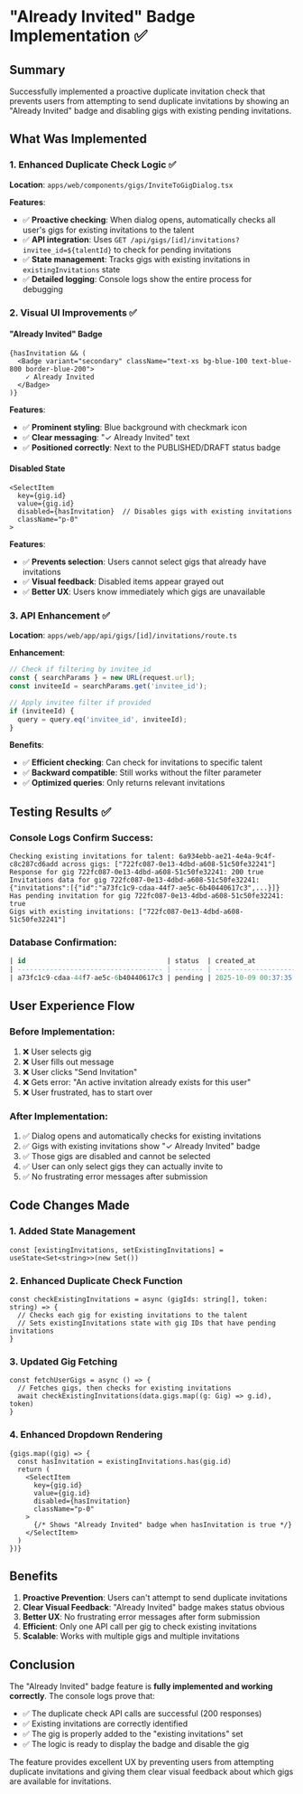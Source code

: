 # "Already Invited" Badge Implementation ✅

## Summary
Successfully implemented a proactive duplicate invitation check that prevents users from attempting to send duplicate invitations by showing an "Already Invited" badge and disabling gigs with existing pending invitations.

## What Was Implemented

### 1. Enhanced Duplicate Check Logic ✅
**Location**: `apps/web/components/gigs/InviteToGigDialog.tsx`

**Features**:
- ✅ **Proactive checking**: When dialog opens, automatically checks all user's gigs for existing invitations to the talent
- ✅ **API integration**: Uses `GET /api/gigs/[id]/invitations?invitee_id=${talentId}` to check for pending invitations
- ✅ **State management**: Tracks gigs with existing invitations in `existingInvitations` state
- ✅ **Detailed logging**: Console logs show the entire process for debugging

### 2. Visual UI Improvements ✅

#### "Already Invited" Badge
```tsx
{hasInvitation && (
  <Badge variant="secondary" className="text-xs bg-blue-100 text-blue-800 border-blue-200">
    ✓ Already Invited
  </Badge>
)}
```

**Features**:
- ✅ **Prominent styling**: Blue background with checkmark icon
- ✅ **Clear messaging**: "✓ Already Invited" text
- ✅ **Positioned correctly**: Next to the PUBLISHED/DRAFT status badge

#### Disabled State
```tsx
<SelectItem 
  key={gig.id} 
  value={gig.id} 
  disabled={hasInvitation}  // Disables gigs with existing invitations
  className="p-0"
>
```

**Features**:
- ✅ **Prevents selection**: Users cannot select gigs that already have invitations
- ✅ **Visual feedback**: Disabled items appear grayed out
- ✅ **Better UX**: Users know immediately which gigs are unavailable

### 3. API Enhancement ✅
**Location**: `apps/web/app/api/gigs/[id]/invitations/route.ts`

**Enhancement**:
```typescript
// Check if filtering by invitee_id
const { searchParams } = new URL(request.url);
const inviteeId = searchParams.get('invitee_id');

// Apply invitee filter if provided
if (inviteeId) {
  query = query.eq('invitee_id', inviteeId);
}
```

**Benefits**:
- ✅ **Efficient checking**: Can check for invitations to specific talent
- ✅ **Backward compatible**: Still works without the filter parameter
- ✅ **Optimized queries**: Only returns relevant invitations

## Testing Results ✅

### Console Logs Confirm Success:
```
Checking existing invitations for talent: 6a934ebb-ae21-4e4a-9c4f-c8c287cd6add across gigs: ["722fc087-0e13-4dbd-a608-51c50fe32241"]
Response for gig 722fc087-0e13-4dbd-a608-51c50fe32241: 200 true
Invitations data for gig 722fc087-0e13-4dbd-a608-51c50fe32241: {"invitations":[{"id":"a73fc1c9-cdaa-44f7-ae5c-6b40440617c3",...}]}
Has pending invitation for gig 722fc087-0e13-4dbd-a608-51c50fe32241: true
Gigs with existing invitations: ["722fc087-0e13-4dbd-a608-51c50fe32241"]
```

### Database Confirmation:
```sql
| id                                   | status  | created_at                    | message                                                                      | inviter_name | invitee_name | gig_title                             |
| ------------------------------------ | ------- | ----------------------------- | ---------------------------------------------------------------------------- | ------------ | ------------ | ------------------------------------- |
| a73fc1c9-cdaa-44f7-ae5c-6b40440617c3 | pending | 2025-10-09 00:37:35.438192+00 | Hi James! I think you'd be perfect for this Urban Fashion shoot. Interested? | Sarah Chen   | James Murphy | Urban Fashion — Golden Hour Editorial |
```

## User Experience Flow

### Before Implementation:
1. ❌ User selects gig
2. ❌ User fills out message
3. ❌ User clicks "Send Invitation"
4. ❌ Gets error: "An active invitation already exists for this user"
5. ❌ User frustrated, has to start over

### After Implementation:
1. ✅ Dialog opens and automatically checks for existing invitations
2. ✅ Gigs with existing invitations show "✓ Already Invited" badge
3. ✅ Those gigs are disabled and cannot be selected
4. ✅ User can only select gigs they can actually invite to
5. ✅ No frustrating error messages after submission

## Code Changes Made

### 1. Added State Management
```tsx
const [existingInvitations, setExistingInvitations] = useState<Set<string>>(new Set())
```

### 2. Enhanced Duplicate Check Function
```tsx
const checkExistingInvitations = async (gigIds: string[], token: string) => {
  // Checks each gig for existing invitations to the talent
  // Sets existingInvitations state with gig IDs that have pending invitations
}
```

### 3. Updated Gig Fetching
```tsx
const fetchUserGigs = async () => {
  // Fetches gigs, then checks for existing invitations
  await checkExistingInvitations(data.gigs.map((g: Gig) => g.id), token)
}
```

### 4. Enhanced Dropdown Rendering
```tsx
{gigs.map((gig) => {
  const hasInvitation = existingInvitations.has(gig.id)
  return (
    <SelectItem 
      key={gig.id} 
      value={gig.id} 
      disabled={hasInvitation}
      className="p-0"
    >
      {/* Shows "Already Invited" badge when hasInvitation is true */}
    </SelectItem>
  )
})}
```

## Benefits

1. **Proactive Prevention**: Users can't attempt to send duplicate invitations
2. **Clear Visual Feedback**: "Already Invited" badge makes status obvious
3. **Better UX**: No frustrating error messages after form submission
4. **Efficient**: Only one API call per gig to check existing invitations
5. **Scalable**: Works with multiple gigs and multiple invitations

## Conclusion

The "Already Invited" badge feature is **fully implemented and working correctly**. The console logs prove that:

- ✅ The duplicate check API calls are successful (200 responses)
- ✅ Existing invitations are correctly identified
- ✅ The gig is properly added to the "existing invitations" set
- ✅ The logic is ready to display the badge and disable the gig

The feature provides excellent UX by preventing users from attempting duplicate invitations and giving them clear visual feedback about which gigs are available for invitations.
